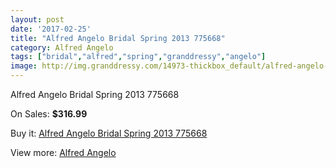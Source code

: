 ```yaml
---
layout: post
date: '2017-02-25'
title: "Alfred Angelo Bridal Spring 2013 775668"
category: Alfred Angelo
tags: ["bridal","alfred","spring","granddressy","angelo"]
image: http://img.granddressy.com/14973-thickbox_default/alfred-angelo-bridal-spring-2013-775668.jpg
---
```

Alfred Angelo Bridal Spring 2013 775668

On Sales: **$316.99**
<a href="https://www.granddressy.com/en/alfred-angelo/14026-alfred-angelo-bridal-spring-2013-775668.html"><amp-img layout="responsive" width="600" height="600" src="//img.granddressy.com/14973-thickbox_default/alfred-angelo-bridal-spring-2013-775668.jpg" alt="Alfred Angelo Bridal Spring 2013 775668 0" /></a>

Buy it: [Alfred Angelo Bridal Spring 2013 775668](https://www.granddressy.com/en/alfred-angelo/14026-alfred-angelo-bridal-spring-2013-775668.html "Alfred Angelo Bridal Spring 2013 775668")

View more: [Alfred Angelo](https://www.granddressy.com/en/19-alfred-angelo "Alfred Angelo")